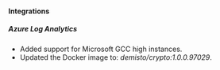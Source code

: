 
#### Integrations

##### Azure Log Analytics

- Added support for Microsoft GCC high instances.
- Updated the Docker image to: *demisto/crypto:1.0.0.97029*.
